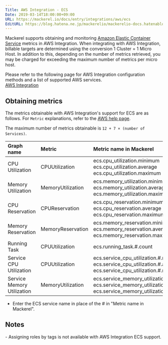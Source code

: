 ```yaml
---
Title: AWS Integration - ECS
Date: 2019-03-14T18:00:00+09:00
URL: https://mackerel.io/docs/entry/integrations/aws/ecs
EditURL: https://blog.hatena.ne.jp/mackerelio/mackerelio-docs.hatenablog.mackerel.io/atom/entry/17680117126999845154
---
```


Mackerel supports obtaining and monitoring <a href="https://aws.amazon.com/jp/ecs/" target="_blank">Amazon Elastic Container Service</a> metrics in AWS Integration. When integrating with AWS Integration, billable targets are determined using the conversion 1 Cluster = 1 Micro Host.
In addition to this, depending on the number of metrics retrieved, you may be charged for exceeding the maximum number of metrics per micro host.

Please refer to the following page for AWS Integration configuration methods and a list of supported AWS services.<br>
<a href="https://mackerel.io/docs/entry/integrations/aws">AWS Integration</a>

## Obtaining metrics
The metrics obtainable with AWS Integration's support for ECS are as follows. For `Metric` explanations, refer to the <a href="https://docs.aws.amazon.com/AmazonECS/latest/developerguide/cloudwatch-metrics.html" target="_blank">AWS help page</a>.

The maximum number of metrics obtainable is `12 + 7 × (number of Services)`.

|Graph name|Metric|Metric name in Mackerel|Unit|Statistics|
|:--|:--|:--|:--|:--|
|CPU Utilization|CPUUtilization|ecs.cpu_utilization.minimum<br>ecs.cpu_utilization.average<br>ecs.cpu_utilization.maximum|percentage|Minimum<br>Average<br>Maximum|
|Memory Utilization|MemoryUtilization|ecs.memory_utilization.minimum<br>ecs.memory_utilization.average<br>ecs.memory_utilization.maximum|percentage|Minimum<br>Average<br>Maximum|
|CPU Reservation|CPUReservation|ecs.cpu_reservation.minimum<br>ecs.cpu_reservation.average<br>ecs.cpu_reservation.maximum|percentage|Minimum<br>Average<br>Maximum|
|Memory Reservation|MemoryReservation|ecs.memory_reservation.minimum<br>ecs.memory_reservation.average<br>ecs.memory_reservation.maximum|percentage|Minimum<br>Average<br>Maximum|
|Running Task|CPUUtilization|ecs.running_task.#.count|integer|SampleCount|
|Service CPU Utilization|CPUUtilization|ecs.service_cpu_utilization.#.minimum<br>ecs.service_cpu_utilization.#.average<br>ecs.service_cpu_utilization.#.maximum|percentage|Minimum<br>Average<br>Maximum|
|Service Memory Utilization|MemoryUtilization|ecs.service_memory_utilization.#.minimum<br>ecs.service_memory_utilization.#.average<br>ecs.service_memory_utilization.#.maximum|percentage|Minimum<br>Average<br>Maximum|

- Enter the ECS service name in place of the # in "Metric name in Mackerel".

<h2 id="notes">Notes</h2>
- Assigning roles by tags is not available with AWS Integration ECS support.
